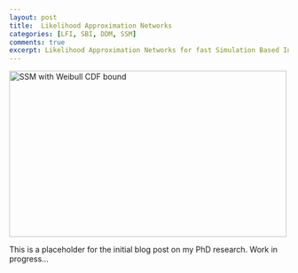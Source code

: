 ```yaml
---
layout: post
title:  Likelihood Approximation Networks
categories: [LFI, SBI, DDM, SSM]
comments: true
excerpt: Likelihood Approximation Networks for fast Simulation Based Inference in Cognitive Process Models
---
```


<img src="{{site.baseurl}}/images/weibull.gif" width="500" height="300" alt="SSM with Weibull CDF bound">


This is a placeholder for the initial blog post on my PhD research.
Work in progress...




